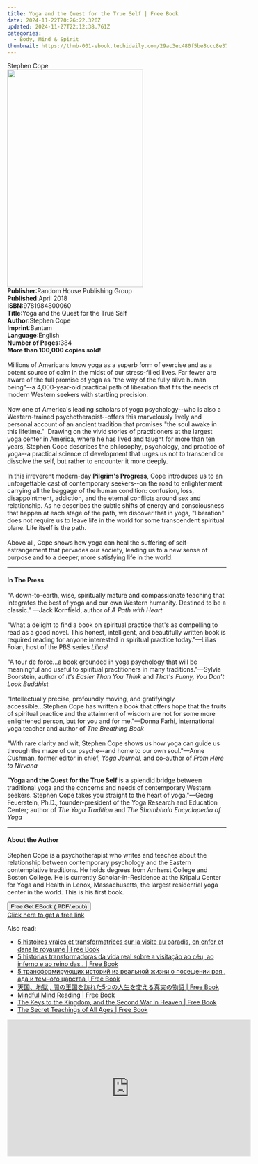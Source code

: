 ```yaml
---
title: Yoga and the Quest for the True Self | Free Book
date: 2024-11-22T20:26:22.320Z
updated: 2024-11-27T22:12:38.761Z
categories:
  - Body, Mind & Spirit
thumbnail: https://thmb-001-ebook.techidaily.com/29ac3ec480f5be8ccc8e37e630bcf4b9dd0dae0593d80d1888f4228b1740489f.jpg
---
```

<main id="book-container">
  <div class="flex flex-col">
    <div class="book-brief flex-1 py-6 px-4 sm:p-6 md:py-10 md:px-8">
      <!-- brief-->
      <div class="book-brief-main">Stephen Cope</div>
    </div>
    <div
      class="book-meta-info flex-1 grid gap-4 col-start-1 col-end-3 row-start-1 sm:mb-6 sm:grid-cols-4 lg:gap-6 lg:col-start-2 lg:row-end-6 lg:row-span-6 lg:mb-0"
    >
      <div
        class="book-meta-info-left place-content-center mt-4 p-4 text-sm leading-6 col-start-2 col-span-2 dark:text-slate-400"
      >
        <img
          class="w-full h-500 object-cover rounded-lg sm:h-255 sm:col-span-2 lg:col-span-full"
          src="https://img-001-ebook.techidaily.com/6282b8b84988be3a8e88c3d55ed763bace30e07543b73249dfa8caacb9541f1a.jpg"
          alt=""
          width="312"
          height="500"
        />
      </div>
      <div
        class="book-meta-info-right mt-2 col-start-1 row-start-2 col-span-3 self-center"
      >
        <!-- meta data  -->
        <div class="flex flex-col px-4 md:px-8">
          <div class="flex-1">
            <strong>Publisher</strong>:<span class="px-2"
              >Random House Publishing Group</span
            >
          </div>
          <div class="flex-1">
            <strong>Published</strong>:<span class="px-2">April 2018</span>
          </div>
          <div class="flex-1">
            <strong>ISBN</strong>:<span class="px-2">9781984800060</span>
          </div>
          <div class="flex-1">
            <strong>Title</strong>:<span class="px-2"
              >Yoga and the Quest for the True Self</span
            >
          </div>
          <div class="flex-1">
            <strong>Author</strong>:<span class="px-2">Stephen Cope</span>
          </div>
          <div class="flex-1">
            <strong>Imprint</strong>:<span class="px-2">Bantam</span>
          </div>
          <div class="flex-1">
            <strong>Language</strong>:<span class="px-2">English</span>
          </div>
          <div class="flex-1">
            <strong>Number of Pages</strong>:<span class="px-2">384</span>
          </div>
        </div>
      </div>
    </div>
    <div class="book-description flex-1 py-6 px-4 sm:p-6 md:py-10 md:px-8">
      <div class="book-description-main">
        <div accordion-content="" id="description">
          <b>More than 100,000 copies sold!</b><br /><br />Millions of Americans
          know yoga as a superb form of exercise and as a potent source of calm
          in the midst of our stress-filled lives. Far fewer are aware of the
          full promise of yoga as "the way of the fully alive human being"--a
          4,000-year-old practical path of liberation that fits the needs of
          modern Western seekers with startling precision.<br /><br />Now one of
          America's leading scholars of yoga psychology--who is also a
          Western-trained psychotherapist--offers this marvelously lively and
          personal account of an ancient tradition that promises "the soul awake
          in this lifetime."&nbsp;&nbsp;Drawing on the vivid stories of
          practitioners at the largest yoga center in America, where he has
          lived and taught for more than ten years, Stephen Cope describes the
          philosophy, psychology, and practice of yoga--a practical science of
          development that urges us not to transcend or dissolve the self, but
          rather to encounter it more deeply.<br /><br />In this irreverent
          modern-day <b>Pilgrim's Progress</b>, Cope introduces us to an
          unforgettable cast of contemporary seekers--on the road to
          enlightenment carrying all the baggage of the human condition:
          confusion, loss, disappointment, addiction, and the eternal conflicts
          around sex and relationship. As he describes the subtle shifts of
          energy and consciousness that happen at each stage of the path, we
          discover that in yoga, "liberation" does not require us to leave life
          in the world for some transcendent spiritual plane. Life itself is the
          path.<br /><br />Above all, Cope shows how yoga can heal the suffering
          of self-estrangement that pervades our society, leading us to a new
          sense of purpose and to a deeper, more satisfying life in the world.
        </div>
        <div class="accordion-fader"></div>
      </div>
    </div>
    <div class="book-excerpts flex-1 py-6 px-4 sm:p-6 md:py-10 md:px-8">
      <!-- excerpts-->
      <div class="book-excerpts-main">
        <hr />
        <h4 class="placeholder placeholder-heading">
          <span>In The Press</span>
        </h4>
        <p>
          "A down-to-earth, wise, spiritually mature and compassionate teaching
          that integrates the best of yoga and our own Western humanity.
          Destined to be a classic." —Jack Kornfield, author of
          <i>A Path with Heart</i><br /><br />
          "What a delight to find a book on spiritual practice that's as
          compelling to read as a good novel. This honest, intelligent, and
          beautifully written book is required reading for anyone interested in
          spiritual practice today."—Lilias Folan, host of the PBS series
          <i>Lilias!</i><br /><br />"A tour de force...a book grounded in yoga
          psychology that will be meaningful and useful to spiritual
          practitioners in many traditions."—Sylvia Boorstein, author of
          <i>It's Easier Than You Think</i> and
          <i>That's Funny, You Don't Look Buddhist</i
          ><br /><br />"Intellectually precise, profoundly moving, and
          gratifyingly accessible...Stephen Cope has written a book that offers
          hope that the fruits of spiritual practice and the attainment of
          wisdom are not for some more enlightened person, but for you and for
          me."—Donna Farhi, international yoga teacher and author of
          <i>The Breathing Book</i><br /><br />"With rare clarity and wit,
          Stephen Cope shows us how yoga can guide us through the maze of our
          psyche--and home to our own soul."—Anne Cushman, former editor in
          chief, <i>Yoga Journal,</i> and co-author of<i>
            From Here to Nirvana</i
          ><br /><br />"<b>Yoga and the Quest for the True Self</b> is a
          splendid bridge between traditional yoga and the concerns and needs of
          contemporary Western seekers. Stephen Cope takes you straight to the
          heart of yoga."—Georg Feuerstein, Ph.D., founder-president of the Yoga
          Research and Education Center; author of <i>The Yoga Tradition </i>and
          <i>The Shambhala Encyclopedia of Yoga</i>
        </p>
      </div>
    </div>
    <div class="book-about-author flex-1 py-6 px-4 sm:p-6 md:py-10 md:px-8">
      <!-- about author-->
      <div class="book-main-author-main">
        <hr />
        <h4 class="placeholder placeholder-heading">
          <span>About the Author</span>
        </h4>
        <p>
          Stephen Cope is a psychotherapist who writes and teaches about the
          relationship between contemporary psychology and the Eastern
          contemplative traditions. He holds degrees from Amherst College and
          Boston College. He is currently Scholar-in-Residence at the Kripalu
          Center for Yoga and Health in Lenox, Massachusetts, the largest
          residential yoga center in the world. This is his first book.
        </p>
      </div>
    </div>
    <div class="book-free-get flex-1 py-6 px-4 sm:p-6 md:py-10 md:px-8">
      <button
        id="btn-free-get"
        class="bg-blue-500 hover:bg-blue-700 text-white font-bold py-2 px-4 rounded"
      >
        Free Get EBook (.PDF/.epub)
      </button>
      <div id="countdown-display" class="px-2 text-lg mt-2"></div>
      <a
        id="free-link"
        class="hidden bg-blue-500 hover:bg-blue-700 text-white font-bold py-2 px-4 rounded"
        href="https://www.ebooks.com/en-us/book/95958876/yoga-and-the-quest-for-the-true-self/stephen-cope/"
        target="_blank"
        >Click here to get a free link</a
      >
    </div>
    <script>
      let countdownTime = 0;
      let countdownInterval = null;
      document
        .getElementById('btn-free-get')
        .addEventListener('click', startCountdown);
      function startCountdown() {
        countdownTime = new Date().getTime() + 60000 * 3;
        countdownInterval = setInterval(updateCountdown, 1000);
        document.getElementById('btn-free-get').disabled = true;
        document
          .getElementById('btn-free-get')
          .classList.add('bg-gray-500', 'cursor-not-allowed');
      }
      function updateCountdown() {
        let currentTime = new Date().getTime();
        let timeLeft = countdownTime - currentTime;
        let secondsLeft = Math.floor(timeLeft / 1000);
        document.getElementById('countdown-display').innerHTML =
          `Remaining time: ${secondsLeft} seconds.`;
        if (secondsLeft <= 0) {
          clearInterval(countdownInterval);
          document.getElementById('btn-free-get').classList.add('hidden');
          document.getElementById('free-link').classList.remove('hidden');
          document.getElementById('countdown-display').innerHTML = '';
        }
      }
    </script>
  </div>
</main>

<ins class="adsbygoogle"
      style="display:block"
      data-ad-client="ca-pub-7571918770474297"
      data-ad-slot="8358498916"
      data-ad-format="auto"
      data-full-width-responsive="true"></ins>
    

<span class="atpl-alsoreadstyle">Also read:</span>
<div><ul>
<li><a href="https://novels-ebooks.techidaily.com/211364496-9798330205448-5-histoires-vraies-et-transformatrices-sur-la-visite-au-paradis-en-enfer-et-dans-le-royaume/"><u>5 histoires vraies et transformatrices sur la visite au paradis, en enfer et dans le royaume | Free Book</u></a></li>
<li><a href="https://novels-ebooks.techidaily.com/211364503-9798330205646-5-historias-transformadoras-da-vida-real-sobre-a-visitacao-ao-ceu-ao-inferno-e-ao-reino-das/"><u>5 histórias transformadoras da vida real sobre a visitação ao céu, ao inferno e ao reino das.. | Free Book</u></a></li>
<li><a href="https://novels-ebooks.techidaily.com/211364499-9798330205707-5-transformiruyushih-istorij-iz-realnoj-zhizni-o-poseshenii-raya-ada-i-temnogo-carstva/"><u>5 трансформирующих историй из реальной жизни о посещении рая , ада и темного царства | Free Book</u></a></li>
<li><a href="https://novels-ebooks.techidaily.com/211364498-9798330205752-5/"><u>天国、地獄 , 闇の王国を訪れた5つの人生を変える真実の物語 | Free Book</u></a></li>
<li><a href="https://novels-ebooks.techidaily.com/211364790-9791223034231-mindful-mind-reading/"><u>Mindful Mind Reading | Free Book</u></a></li>
<li><a href="https://novels-ebooks.techidaily.com/211364635-9781732769564-the-keys-to-the-kingdom-and-the-second-war-in-heaven/"><u>The Keys to the Kingdom, and the Second War in Heaven | Free Book</u></a></li>
<li><a href="https://novels-ebooks.techidaily.com/211364509-9798330200931-the-secret-teachings-of-all-ages/"><u>The Secret Teachings of All Ages | Free Book</u></a></li>
</ul></div>

<!-- affiliate ads begin -->
<iframe width="560" height="315" src="https://www.youtube.com/embed/XVsiIO7hWOc?si=UvWnqxaI_yHwEr74&autoplay=1" title="YouTube video player" frameborder="0" allow="accelerometer; autoplay; clipboard-write; encrypted-media; gyroscope; picture-in-picture; web-share" referrerpolicy="strict-origin-when-cross-origin" allowfullscreen></iframe>
<!-- affiliate ads end -->

